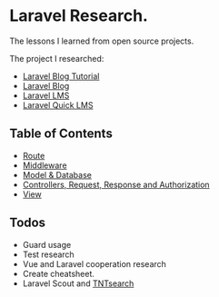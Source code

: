 # Laravel Research.

The lessons I learned from open source projects. 

The project I researched:

* [Laravel Blog Tutorial](https://github.com/jacurtis/laravel-blog-tutorial)
* [Laravel Blog](https://github.com/guillaumebriday/laravel-blog)
* [Laravel LMS](https://github.com/LMS-Laravel/LMS-Laravel)
* [Laravel Quick LMS](https://github.com/LaravelDaily/QuickLMS)

## Table of Contents 

* [Route](docs/route.md)
* [Middleware](docs/middleware.md)
* [Model & Database](docs/model.md)
* [Controllers, Request, Response and Authorization](docs/controller.md)
* [View](docs/view.md)

## Todos

* Guard usage
* Test research
* Vue and Laravel cooperation research
* Create cheatsheet.
* Laravel Scout and [TNTsearch](https://github.com/teamtnt/tntsearch)